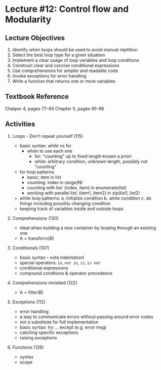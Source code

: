 # Lecture #12: Control flow and Modularity

## Lecture Objectives

1. Identify when loops should be used to avoid manual repitition
2. Select the best loop type for a given situation
3. Implement a clear usage of loop variables and loop conditions
4. Construct clear and concise conditional expressions
5. Use comprehensions for simpler and readable code
6. Invoke exceptions for error handling
7. Write a function that returns one or more variables

## Textbook Reference

Chatper 4, pages 77-93
Chapter 5, pages 95-98

## Activities

1. Loops - Don't repeat yourself (115)
   * basic syntax: while vs for
     * when to use each one
       * for: "counting" up to fixed length known a priori
       * while: arbitrary condition, unknown length, possibly not "counting"
   * for loop patterns:
     * basic: item in list
     * counting: index in range(N)
     * counting with list: (index, item) in enumerate(list)
     * working with parallel list: (item1, item2) in zip(list1, list2)
   * while loop patterns:
     a. initialize condition
     b. while condition
     c. do things including possibly changing condition
   * keeping track of variables inside and outside loops

1. Comprehensions (120)
   * ideal when building a new container by looping through an existing one
   * A = transform(B)

1. Conditionals (107)
   * basic syntax - note indentation!
   * special operators: `in`, `not in`, `is`, `is not`
   * conditional expressions
   * compound conditions & operator precedence

1. Comprehensions revisited (122)
   * A = filter(B)

1. Exceptions (112)
   * error handling
   * a way to communicate errors without passing around error codes
   * not a substitute for full implementation
   * basic syntax: try ... except (e.g. error msg)
   * catching specific exceptions
   * raising exceptions

1. Functions (126)
   * syntax
   * scope

